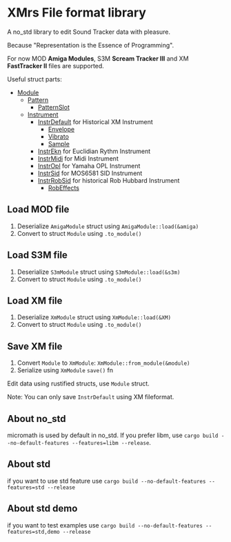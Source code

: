 # XMrs File format library

A no_std library to edit Sound Tracker data with pleasure.

Because "Representation is the Essence of Programming".

For now MOD **Amiga Modules**, S3M **Scream Tracker III** and XM **FastTracker II** files are supported.

Useful struct parts:

- [Module](https://docs.rs/xmrs/latest/xmrs/module/struct.Module.html)
  - [Pattern](https://docs.rs/xmrs/latest/xmrs/module/type.Pattern.html)
    - [PatternSlot](https://docs.rs/xmrs/latest/xmrs/patternslot/struct.PatternSlot.html)
  - [Instrument](https://docs.rs/xmrs/latest/xmrs/instrument/struct.Instrument.html)
    - [InstrDefault](https://docs.rs/xmrs/latest/xmrs/instr_default/struct.InstrDefault.html) for Historical XM Instrument
      - [Envelope](https://docs.rs/xmrs/latest/xmrs/envelope/struct.Envelope.html)
      - [Vibrato](https://docs.rs/xmrs/latest/xmrs/instr_vibrato/struct.InstrVibrato.html)
      - [Sample](https://docs.rs/xmrs/latest/xmrs/sample/struct.Sample.html)
    - [InstrEkn](https://docs.rs/xmrs/latest/xmrs/instr_ekn/struct.InstrEkn.html) for Euclidian Rythm Instrument
    - [InstrMidi](https://docs.rs/xmrs/latest/xmrs/instr_midi/struct.InstrMidi.html) for Midi Instrument
    - [InstrOpl](https://docs.rs/xmrs/latest/xmrs/instr_opl/struct.InstrOpl.html) for Yamaha OPL Instrument
    - [InstrSid](https://docs.rs/xmrs/latest/xmrs/instr_sid/struct.InstrSid.html) for MOS6581 SID Instrument
    - [InstrRobSid](https://docs.rs/xmrs/latest/xmrs/instr_robsid/struct.InstrRobSid.html) for historical Rob Hubbard Instrument
      - [RobEffects](https://docs.rs/xmrs/latest/xmrs/instr_robsid/struct.RobEffects.html)

## Load MOD file

1. Deserialize `AmigaModule` struct using `AmigaModule::load(&amiga)`
2. Convert to struct `Module` using `.to_module()`

## Load S3M file

1. Deserialize `S3mModule` struct using `S3mModule::load(&s3m)`
2. Convert to struct `Module` using `.to_module()`

## Load XM file

1. Deserialize `XmModule` struct using `XmModule::load(&XM)`
2. Convert to struct `Module` using `.to_module()`

## Save XM file

1. Convert `Module` to `XmModule`: `XmModule::from_module(&module)`
2. Serialize using `XmModule` `save()` fn

Edit data using rustified structs, use `Module` struct.

Note: You can only save `InstrDefault` using XM fileformat.

## About no_std

micromath is used by default in no_std. If you prefer libm, use `cargo build --no-default-features --features=libm --release`.

## About std

if you want to use std feature use `cargo build --no-default-features --features=std --release`

## About std demo

if you want to test examples use `cargo build --no-default-features --features=std,demo --release`

